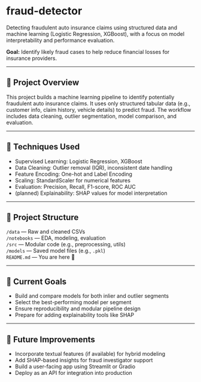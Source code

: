 # fraud-detector

Detecting fraudulent auto insurance claims using structured data and machine learning (Logistic Regression, XGBoost), with a focus on model interpretability and performance evaluation.

**Goal:** Identify likely fraud cases to help reduce financial losses for insurance providers.

---

## 📌 Project Overview

This project builds a machine learning pipeline to identify potentially fraudulent auto insurance claims. It uses only structured tabular data (e.g., customer info, claim history, vehicle details) to predict fraud. The workflow includes data cleaning, outlier segmentation, model comparison, and evaluation.

---

## 🧠 Techniques Used

- Supervised Learning: Logistic Regression, XGBoost
- Data Cleaning: Outlier removal (IQR), inconsistent date handling
- Feature Encoding: One-hot and Label Encoding
- Scaling: StandardScaler for numerical features
- Evaluation: Precision, Recall, F1-score, ROC AUC
- (planned) Explainability: SHAP values for model interpretation

---

## 📁 Project Structure

`/data` — Raw and cleaned CSVs  
`/notebooks` — EDA, modeling, evaluation  
`/src` — Modular code (e.g., preprocessing, utils)  
`/models` — Saved model files (e.g., `.pkl`)  
`README.md` — You are here 📄

---

## 🚀 Current Goals

- Build and compare models for both inlier and outlier segments
- Select the best-performing model per segment
- Ensure reproducibility and modular pipeline design
- Prepare for adding explainability tools like SHAP

---

## 🔮 Future Improvements

- Incorporate textual features (if available) for hybrid modeling
- Add SHAP-based insights for fraud investigator support
- Build a user-facing app using Streamlit or Gradio
- Deploy as an API for integration into production
